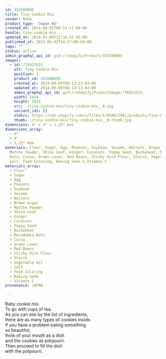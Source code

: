```yaml
---
id: 333580695
title: Tiny Cookie Mix
vendor: None
product_type: "Japan #2"
created_at: 2014-08-05T00:13:11-04:00
handle: tiny-cookie-mix
updated_at: 2024-01-04T12:16:32-05:00
published_at: 2011-06-02T14:57:00-04:00
tags: ""
status: active
admin_graphql_api_id: gid://shopify/Product/333580695
images:
  - id: 776923531
    alt: Tiny Cookie Mix
    position: 1
    product_id: 333580695
    created_at: 2014-08-05T00:13:13-04:00
    updated_at: 2014-08-05T00:13:13-04:00
    admin_graphql_api_id: gid://shopify/ProductImage/776923531
    width: 1024
    height: 1024
    src: ./tiny-cookie-mix/tiny-cookie-mix__0.jpg
    variant_ids: []
    oldSrc: https://cdn.shopify.com/s/files/1/0589/2901/products/Tiny-Cookie-Mix-_-Fukiyosei.jpeg?v=1407211993
    thumb: ./tiny-cookie-mix/tiny-cookie-mix__0-thumb.jpg
dimensions: 4" x 4" x 1.25" box
dimensions_array:
  - 4"
  - 4"
  - 1.25" box
materials: Flour, Sugar, Egg, Peanuts, Soybean, Sesame, Walnuts, Brown Sugar,
  Matcha Powder, Shiso Leaf, Ginger, Coconuts, Poppy Seed, Buckwheat, Macadamia
  Nuts, Cocoa, Green Laver, Red Beans, Sticky Rice Flour, Starch, Vegetable Oil,
  Salt, Food Coloring, Baking Soda & Vitamin C
materials_array:
  - Flour
  - Sugar
  - Egg
  - Peanuts
  - Soybean
  - Sesame
  - Walnuts
  - Brown Sugar
  - Matcha Powder
  - Shiso Leaf
  - Ginger
  - Coconuts
  - Poppy Seed
  - Buckwheat
  - Macadamia Nuts
  - Cocoa
  - Green Laver
  - Red Beans
  - Sticky Rice Flour
  - Starch
  - Vegetable Oil
  - Salt
  - Food Coloring
  - Baking Soda
  - Vitamin C
provenance: JAPAN

---
```


Baby cookie mix.  
To go with cups of tea.  
As you can see by the list of ingredients,  
there are as many types of cookies inside.  
If you have a problem eating something  
so beautiful,  
think of your mouth as a dish  
and the cookies as potpourri.  
Then proceed to fill the dish  
with the potpourri.